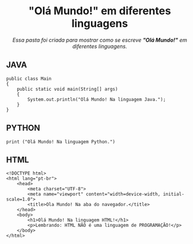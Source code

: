 <h1 align="center"><b>"Olá Mundo!"</b> em diferentes linguagens</h1>
<p align="center"><i>Essa pasta foi criada para mostrar como se escreve <b>"Olá Mundo!"</b> em diferentes linguagens.</i></p>

## JAVA
```
public class Main
{
    public static void main(String[] args)
    {
        System.out.println("Olá Mundo! Na linguagem Java.");
    }
}
```

## PYTHON
```
print ("Olá Mundo! Na linguagem Python.")
```

## HTML
```
<!DOCTYPE html>
<html lang="pt-br">
    <head>
        <meta charset="UTF-8">
        <meta name="viewport" content="width=device-width, initial-scale=1.0">
        <title>Ola Mundo! Na aba do navegador.</title>
    </head>
    <body>
        <h1>Olá Mundo! Na linguagem HTML!</h1>
        <p>Lembrando: HTML NÃO é uma linguagem de PROGRAMAÇÃO!</p>
    </body>
</html>
```
